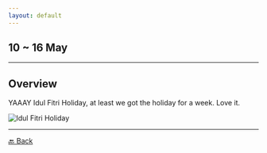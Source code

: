 ```yaml
---
layout: default
---
```


## 10 ~ 16 May
* * *

## Overview
YAAAY Idul Fitri Holiday, at least we got the holiday for a week. Love it.

![Idul Fitri Holiday](./../assets/may/holiday.png)

* * *
[🔙 Back](./../)
